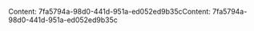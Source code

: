 <span data-ttu-id="e0512-101">Content: 7fa5794a-98d0-441d-951a-ed052ed9b35c</span><span class="sxs-lookup"><span data-stu-id="e0512-101">Content: 7fa5794a-98d0-441d-951a-ed052ed9b35c</span></span>